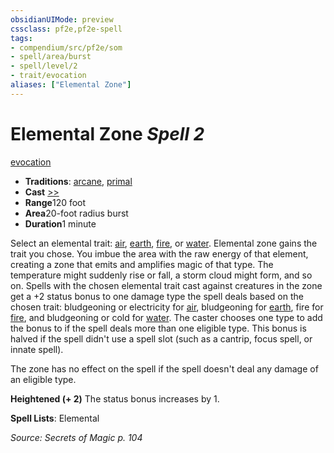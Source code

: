 ```yaml
---
obsidianUIMode: preview
cssclass: pf2e,pf2e-spell
tags:
- compendium/src/pf2e/som
- spell/area/burst
- spell/level/2
- trait/evocation
aliases: ["Elemental Zone"]
---
```

# Elemental Zone *Spell 2*   
[evocation](../../rules/traits/evocation.md)  

- **Traditions**: [arcane](../../rules/traits/arcane.md), [primal](../../rules/traits/primal.md)
- **Cast** [>>](../../rules/core-rulebook/chapter-9-playing-the-game.md#Actions "Two-Action") 
- **Range**120 foot
- **Area**20-foot radius burst
- **Duration**1 minute

Select an elemental trait: [air](../../rules/traits/air.md), [earth](../../rules/traits/earth.md), [fire](../../rules/traits/fire.md), or [water](../../rules/traits/water.md). Elemental zone gains the trait you chose. You imbue the area with the raw energy of that element, creating a zone that emits and amplifies magic of that type. The temperature might suddenly rise or fall, a storm cloud might form, and so on. Spells with the chosen elemental trait cast against creatures in the zone get a +2 status bonus to one damage type the spell deals based on the chosen trait: bludgeoning or electricity for [air](../../rules/traits/air.md), bludgeoning for [earth](../../rules/traits/earth.md), fire for [fire](../../rules/traits/fire.md), and bludgeoning or cold for [water](../../rules/traits/water.md). The caster chooses one type to add the bonus to if the spell deals more than one eligible type. This bonus is halved if the spell didn't use a spell slot (such as a cantrip, focus spell, or innate spell).

The zone has no effect on the spell if the spell doesn't deal any damage of an eligible type.

**Heightened (+ 2)** The status bonus increases by 1.

**Spell Lists**: Elemental

*Source: Secrets of Magic p. 104*